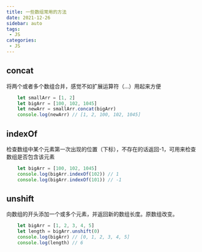 ```yaml
---
title: 一些数组常用的方法
date: 2021-12-26
sidebar: auto
tags: 
 - JS
categories:
 - JS
---
```


## concat
将两个或者多个数组合并，感觉不如扩展运算符（...）用起来方便
```javascript
    let smallArr = [1, 2]
    let bigArr = [100, 102, 1045]
    let newArr = smallArr.concat(bigArr)
    console.log(newArr) // [1, 2, 100, 102, 1045]
```

## indexOf
检查数组中某个元素第一次出现的位置（下标），不存在的话返回-1，可用来检查数组是否包含该元素
```javascript
    let bigArr = [100, 102, 1045]
    console.log(bigArr.indexOf(102)) // 1
    console.log(bigArr.indexOf(101)) // -1
```

## unshift
向数组的开头添加一个或多个元素，并返回新的数组长度。原数组改变。
```javascript
    let bigArr = [1, 2, 3, 4, 5]
    let length = bigArr.unshift(0)
    console.log(bigArr) // [0, 1, 2, 3, 4, 5]
    console.log(length) // 6
```